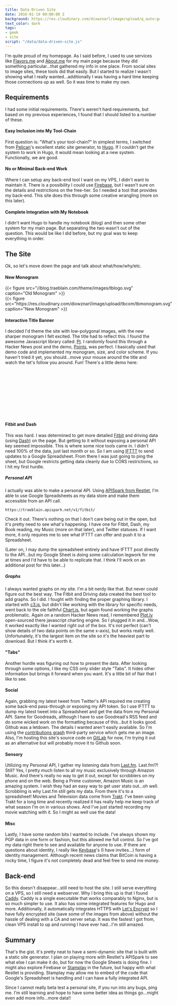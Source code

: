 ```yaml
---
title: Data Driven Site
date: 2016-01-19 00:00:00 Z
background: https://res.cloudinary.com/dixwznarl/image/upload/q_auto:good/v1480480425/graph-on-screen_nqm0et.jpg
text_color: dark
tags:
- geek
- site
script: "/data/data-driven-site.js"
---
```


I'm quite proud of my homepage.  As I said before, I used to use services like [Flavors.me][] and [About.me][] for my main page because they did something particular...that gathered my info in one place.  From social sites to image sites, these tools did that easily.  But I started to realize I wasn't showing what I really wanted...additionally I was having a hard time keeping those connections up as well.  So it was time to make my own.

## Requirements

I had some initial requirements.  There's weren't hard requirements, but based on my previous experiences, I found that I should listed to a number of these.

#### Easy Inclusion into My Tool-Chain

First question is: "What's your tool-chain?"  In simplest terms, I switched from [Pelican][]'s excellent static site generator, to [Hugo][].  If I couldn't get the system to work in Hugo, it would mean looking at a new system.  Functionally, we are good.

#### No or Minimal Back-end Work

Where I can setup any back-end tool I want on my VPS, I didn't want to maintain it.  There is a possibility I could use [Firebase][], but I wasn't sure on the details and restrictions on the free-tier.  So I needed a tool that provides my back-end.  This site does this through some creative wrangling (more on this later).

#### Complete Integration with My Notebook

I didn't want Hugo to handle my notebook (blog) and then some other system for my main page.  But separating the two wasn't out of the question.  This would be like I did before, but my goal was to keep everything in order.

## The Site

Ok, so let's move down the page and talk about what/how/why/etc.

#### New Monogram

<div class="row">
    <div class="six columns">
        {{< figure src="//blog.traeblain.com/theme/images/tblogo.svg" caption="Old Monogram" >}}        
    </div>
    <div class="six columns">
    {{< figure src="https://res.cloudinary.com/dixwznarl/image/upload/tbcom/tbmonogram.svg" caption="New Monogram" >}}
    </div>
</div>

#### Interactive Title Banner

I decided I'd theme the site with low-polygonal images, with the new sharper monogram I felt excited.  The title had to reflect this.  I found the awesome Javascript library called: [Pt][].  I randomly found this through a Hacker News post and the demo, [Points][], was perfect.  I basically used that demo code and implemented my monogram, size, and color scheme.  If you haven't tried it yet, you should...move your mouse around the title and watch the tet's follow you around.  Fun!  There's a little demo here:

<figure class="bordered" style="display: block;">
    <div id="pt" style="width: 100%; height: 150px;"></div>
</figure>

#### Fitbit and Dash

This was hard.  I was determined to get more detailed [Fitbit][] and driving data (using [Dash][]) on the page.  But getting to it without exposing a personal API key seemed impossible.  This is where some nice tools came in.  I didn't need 100% of the data, just last month or so.  So I am using [IFTTT][] to send updates to a Google Spreadsheet.  From there I was just going to ping the sheet, but Google restricts getting data cleanly due to CORS restrictions, so I hit my first hurdle.  

##### Personal API

I actually was able to make a personal API.  Using [APISpark from Restlet][apispark], I'm able to use Google Spreadsheets as my data store and make them accessible from an API call.

`https://traeblain.apispark.net/v1/fitbit/`

Check it out.  There's nothing on that I don't care being out in the open, but it's pretty need to see what's happening.  I have one for Fitbit, Dash, my Book reading, my Music (more on that later), and Twitter statuses.  If I want more, it only requires me to see what IFTTT can offer and push it to a Spreadsheet.

(Later on, I may dump the spreadsheet entirely and have IFTTT post directly to the API...but my Google Sheet is doing some calculation legwork for me at times and I'd have to be able to replicate that.  I think I'll work on an additional post for this later...)

##### Graphs

I always wanted graphs on my site.  I'm a bit nerdy like that.  But never could figure out the best way.  The Fitbit and Driving data created the best tool to add graphs.  So I did.  I fought with finding the proper graphing library.  I started with [c3.js][c3], but didn't like working with the library for specific needs, went back to the ole faithful [Chart.js][chart], but again found working the graphs problematic.  Again on a random Hacker News read, I remembered [Plot.ly][plot] open-sourced there javascript charting engine.  So I plugged it in and...Wow, it worked exactly like I wanted right out of the box.  It's not perfect (can't show details of two data points on the same x-axis), but works really well.  Unfortunately, it's the largest item on the site so it's the heaviest part to download. But I think it's worth it.

#### "Tabs"

Another hurdle was figuring out how to present the data.  After looking through some options, I like my CSS only slider style "Tabs".  It hides other information but brings it forward when you want.  It's a little bit of flair that I like to see.

#### Social

Again, grabbing my latest tweet from Twitter's API required me creating some back-end pass-through or exposing my API token.  So I use IFTTT to dump my latest tweet into a Spreadsheet and get the data from my Personal API.  Same for Goodreads, although I have to use Goodread's RSS feed and do some wicked work on the formatting because of this...but it looks good.  Github was a letdown.  The details I wanted aren't easily available.  So I'm using the [contributions graph][ghgraph] third-party service which gets me an image.  Also, I'm hosting this site's source code on [GitLab][] for now, I'm trying it out as an alternative but will probably move it to Github soon.

#### Sensory

Utilizing my Personal API, I gather my listening data from [Last.fm][].  Last.fm!?! Still?  Yes, I pretty much listen to all my music exclusively through Amazon Music.  And there's really no way to get it out, except for scrobblers on my phone and on the web.  Being a Prime customer, Amazon Music is an amazing system.  I wish they had an easy way to get user stats out...oh well.  Scrobbling is why Last.fm still gets my data.  From there it's to a spreadsheet!  Movies and Television data come from [Trakt][].  I've been using Trakt for a long time and recently realized it has really help me keep track of what season I'm on in various shows.  And I've just started recording my movie watching with it.  So I might as well use the data!

#### Misc

Lastly, I have some random bits I wanted to include.  I've always shown my PGP data in one form or fashion, but this allowed me full control.  So I've got my data right there to see and available for anyone to use.  If there are questions about identity, I really like [Keybase][]'s (I have invites...) form of identity management.  Although recent news claims that BitCoin is having a rocky time, I figure it's not completely dead and feel free to send me money.

## Back-end

So this doesn't disappear...still need to host the site.  I still serve everything on a VPS, so I still need a webserver.  Why I bring this up is that I found [Caddy][].  Caddy is a single executable that works comparably to Nginx, but is so much simpler to use.  It also has some integrated features for Hugo and more.  Additionally, it automatically integrates HTTPS with [Let's Encrypt][le] so I have fully encrypted site (save some of the images from above) without the hassle of dealing with a CA and server setup.  It was the fastest I got from, clean VPS install to up and running I have ever had...I'm still amazed.

## Summary

That's the gist.  It's pretty neat to have a semi-dynamic site that is built with a static site generator.  I plan on playing more with Restlet's APISpark to see what else I can make it do, but for now the Google Sheets is doing fine.  I might also explore Firebase or [Stamplay][] in the future, but happy with what Restlet is providing.  Stamplay may allow me to embed of the code that Google's Spreadsheet is handling and I can have a fully integrated API. 

Since I cannot really beta test a personal site, if you run into any bugs, ping me.  I'm still learning and hope to have some better idea as things go...might even add more info...more data!!


[Flavors.me]: http://flavors.me/
[About.me]: http://about.me/
[Pelican]: http://blog.getpelican.com/
[Hugo]: http://gohugo.io/
[Pt]: http://williamngan.github.io/pt/
[Points]: http://williamngan.github.io/pt/demo/index.html?name=form.points
[Fitbit]: http://fitbit.com/
[Dash]: http://dash.by/
[IFTTT]: http:/ifttt.com/
[apispark]: http://restlet.com/products/apispark/
[chart]: http://www.chartjs.org/
[c3]: http://c3js.org/
[plot]: https://plot.ly/javascript/
[ghgraph]: http://ghchart.rshah.org/
[GitLab]: http://gitlab.com/
[Trakt]: http://trakt.tv/
[Keybase]: http://keybase.io/
[Caddy]: https://caddyserver.com/
[le]: https://letsencrypt.org/
[Stamplay]: https://stamplay.com/
[Firebase]: https://firebase.com/
[Last.fm]: http://last.fm/

